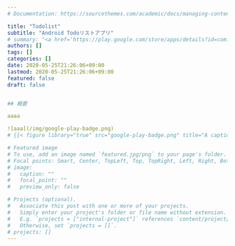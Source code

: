 ```yaml
---
# Documentation: https://sourcethemes.com/academic/docs/managing-content/

title: "Todolist"
subtitle: "Android Todoリストアプリ"
# summary: "<a href='https://play.google.com/store/apps/details?id=com.cscs8.todolist&pcampaignid=pcampaignidMKT-Other-global-all-co-prtnr-py-PartBadge-Mar2515-1'><img alt='Google Play で手に入れよう' src='https://play.google.com/intl/en_us/badges/static/images/badges/ja_badge_web_generic.png'/></a>"
authors: []
tags: []
categories: []
date: 2020-05-25T21:26:06+09:00
lastmod: 2020-05-25T21:26:06+09:00
featured: false
draft: false


## 概要

aaaa

![aaa](/img/google-play-badge.png)
# {{< figure library="true" src="google-play-badge.png" title="A caption" lightbox="true" >}}

# Featured image
# To use, add an image named `featured.jpg/png` to your page's folder.
# Focal points: Smart, Center, TopLeft, Top, TopRight, Left, Right, BottomLeft, Bottom, BottomRight.
# image: 
#   caption: ""
#   focal_point: ""
#   preview_only: false

# Projects (optional).
#   Associate this post with one or more of your projects.
#   Simply enter your project's folder or file name without extension.
#   E.g. `projects = ["internal-project"]` references `content/project/deep-learning/index.md`.
#   Otherwise, set `projects = []`.
# projects: []
---
```

